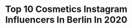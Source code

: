 ---
title: Top 10 Cosmetics Instagram Influencers In Berlin In 2020
description: >-
  Find top cosmetics Instagram influencers in Berlin in 2020. Most popular hashtags: #berlin #fashion #girl #beauty.
platform: Instagram
profiles:
  - username: "gabbysinsta"
    fullname: >-
      Gabriella Christina De Almeida
    location: "Germany"
    followers: 17952
    engagement: 263
    commentsToLikes: 0.137907
    id: ck5zxqafp8gs10i147g50i4n7
    verified: false
    hashtags: "#artist, #darklonghair, #latinagirl, #beauty"
  - username: "nadaivanovic23"
    fullname: >-
      Nada Ivanovic
    location: "Germany"
    followers: 23322
    engagement: 201
    commentsToLikes: 0.046265
    id: ck602rktgirqy0i14qxzeblfk
    verified: false
    hashtags: "#onlinecoaching, #loveit, #wirhabentrotzdemspa, #sonntagsmodus"
  - username: "pialorenaa"
    fullname: >-
      BEAUTY | TRAVEL | FASHION
    location: "Germany"
    followers: 106958
    engagement: 429
    commentsToLikes: 0.059661
    id: ck13cdguyzte80i19v54jfuzi
    verified: false
    hashtags: "#nikkibeach, #hamburg, #hairstyles, #dyson"
  - username: "olali1987"
    fullname: >-
      O L A 🌿
    location: "Germany"
    followers: 117415
    engagement: 791
    commentsToLikes: 0.040760
    id: ck6tu0prbdnbv0j714et8wphu
    verified: false
    hashtags: "#hair, #instagood, #styles, #handmadeturban"
  - username: "loulanie1"
    fullname: >-
      Janine
    location: "Germany"
    followers: 19573
    engagement: 226
    commentsToLikes: 0.029480
    id: ck14lbqrntuzh0i19spuaph6y
    verified: false
    hashtags: "#museumsinsel, #mexicanfood, #fashionblogger, #outfitinspiration"
  - username: "_isabella.luna_"
    fullname: >-
      Isabella Luna
    location: "Germany"
    followers: 105081
    engagement: 539
    commentsToLikes: 0.033410
    id: ck6ucxccphydu0j7162tr1pj6
    verified: false
    hashtags: "#dior2001, #netflixandchill, #food, #mountains"
  - username: "marie_amiere"
    fullname: >-
      Marie Amière
    location: "Germany"
    followers: 44015
    engagement: 282
    commentsToLikes: 0.085805
    id: ck5q89gcd52uz0i11rma458lb
    verified: true
    hashtags: "#happyweekend, #keepyourglow, #tympacur, #charitygala"
  - username: "thefemalecompany"
    fullname: >-
      The Female Company
    location: "Germany"
    followers: 47716
    engagement: 371
    commentsToLikes: 0.024073
    id: ck15se3e5cjjp0i19bklwec7w
    verified: false
    hashtags: "#lassunsabh, #obenohne, #menstruationmatters, #thefemalecompany"
  - username: "mo.ciftci"
    fullname: >-
      Mo
    location: "Germany"
    followers: 2235
    engagement: 1376
    commentsToLikes: 0.080758
    id: ck5c196shup3d0i1107dd0vz0
    verified: false
    hashtags: "#catricecosmetics, #beautycare, #face, #portrait"
  - username: "josily"
    fullname: >-
      Josi💗
    location: "Germany"
    followers: 202709
    engagement: 219
    commentsToLikes: 0.009775
    id: ck6u18vywkata0j71trh5p8o2
    verified: false
    hashtags: "#essencecosmetics, #cute, #gucci, #loredana"
---